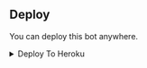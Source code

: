 


## Deploy
You can deploy this bot anywhere.

<details><summary>Deploy To Heroku</summary>
<p>
<br>
<a href="https://heroku.com/deploy?template=https://github.com/darkpc1412/My-Dream-Privete">
  <img src="https://www.herokucdn.com/deploy/button.svg" alt="Deploy">
</a>
</p>
</details>

